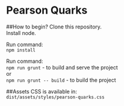 # Pearson Quarks

##How to begin?
Clone this repository.<br>
Install node.<br>

Run command:<br>
`npm install`<br>

Run command:<br>
`npm run grunt` - to build and serve the project<br>
or<br>
`npm run grunt -- build` - to build the project<br>

##Assets
CSS is available in:<br>
`dist/assets/styles/pearson-quarks.css`